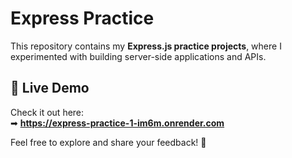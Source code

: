 # Express Practice  

This repository contains my **Express.js practice projects**, where I experimented with building server-side applications and APIs.  

## 🔗 Live Demo  
Check it out here:  
➡ **https://express-practice-1-im6m.onrender.com**  

Feel free to explore and share your feedback! 🚀  

